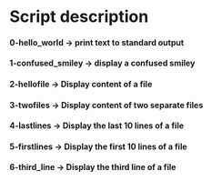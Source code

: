 # Script description
#### 0-hello_world -> print text to standard output
#### 1-confused_smiley -> display a confused smiley
#### 2-hellofile -> Display content of a file
#### 3-twofiles -> Display content of two separate files
#### 4-lastlines -> Display the last 10 lines of a file
#### 5-firstlines -> Display the first 10 lines of a file
#### 6-third_line -> Display the third line of a file
